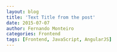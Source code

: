 ```yaml
---
layout: blog
title: 'Text Title from the post'
date: 2015-07-07
author: Fernando Monteiro
categories: Frontend
tags: [Frontend, JavaScript, AngularJS]
---
```

